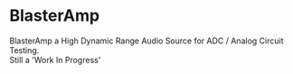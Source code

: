 # BlasterAmp  
BlasterAmp a High Dynamic Range Audio Source for ADC / Analog Circuit Testing.  
Still a 'Work In Progress'  
